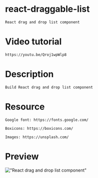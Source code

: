 # react-draggable-list

    React drag and drop list component

# Video tutorial

    https://youtu.be/Qroj1wpWlp8

# Description

    Build React drag and drop list component

# Resource

    Google font: https://fonts.google.com/

    Boxicons: https://boxicons.com/

    Images: https://unsplash.com/

# Preview

!["React drag and drop list component"](https://user-images.githubusercontent.com/67447840/134774890-a9e87dd2-14e3-4155-a8ce-bda9b8c8020c.png "React drag and drop list component")

